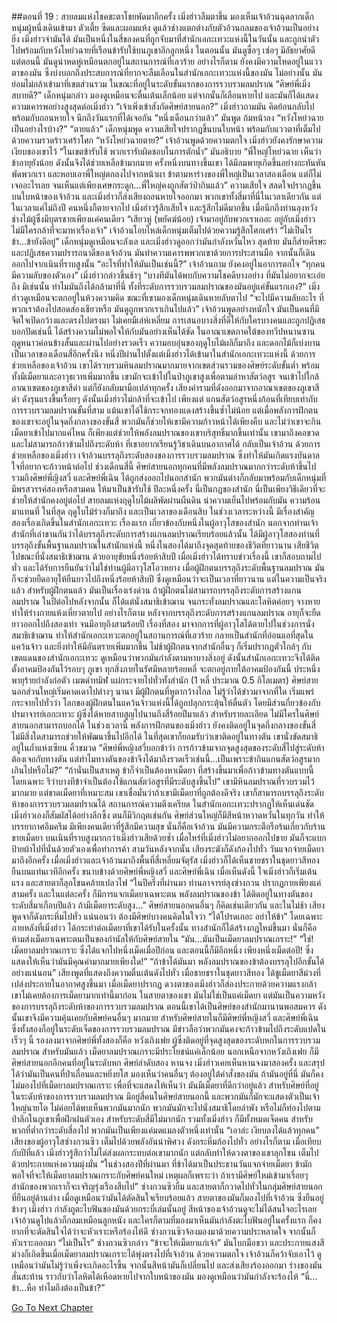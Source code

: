 ##ตอนที่ 19 : สายลมแห่งโชคชะตาโชยพัดมาอีกครั้ง
เมิ่งฮ่าวลืมตาขึ้น มองเห็นเจ้าอ้วนฉุดลากเด็กหนุ่มผู้หนึ่งเดินเข้ามา ตัวเตี้ย ซีดและผอมแห้ง ดูแล้วช่างแตกต่างกับตัวอ้วนกลมของเจ้าอ้วนเป็นอย่างยิ่ง
เมิ่งฮ่าวจำมันได้ มันเป็นหนี่งในสี่ของคนที่ถูกจับมาที่สำนักเอกะเทวะแห่งนี้ในวันนั้น และถูกนำตัวไปพร้อมกับหวังโหย่วฉายที่เรือนข้ารับใช้บนภูเขาอีกลูกหนึ่ง
ในตอนนั้น มันดูซื่อๆ เซ่อๆ มีอัธยาศัยดี แต่ตอนนี้ มันดูน่าหดหู่เหมือนตกอยู่ในสถานการณ์ที่เลวร้าย อย่างไรก็ตาม ยังคงมีความโหดอยู่ในแววตาของมัน ซึ่งบ่งบอกถึงประสบการณ์ที่ยากจะลืมเลือนในสำนักเอกะเทวะแห่งนี้ของมัน
ไม่อย่างนั้น มันย่อมไม่กล้าเข้ามาที่เขตส่วนรวม ในขณะที่อยู่ในระดับขั้นแรกของการรวบรวมลมปราณ
“ศิษย์พี่เมิ่ง สบายดี?” เด็กหนุ่มกล่าว มองดูเหมือนจะตื่นเต้นเล็กน้อย แต่จากนั้นก็เลือนหายไป และมันก็ได้แสดงความเคารพอย่างสูงสุดต่อเมิ่งฮ่าว
“เจ้าเพิ่งเข้าสังกัดศิษย์สายนอก?” เมิ่งฮ่าวถามมัน คิดย้อนกลับไปพร้อมกับถอนหายใจ นึกถึงวันแรกที่ได้เจอกัน
“หนึ่งเดือนกว่าแล้ว” มันพูด ก้มหน้าลง
“หวังโหย่วฉาย เป็นอย่างไรบ้าง?”
“ตายแล้ว” เด็กหนุ่มพูด ความเสียใจปรากฏขึ้นบนใบหน้า พร้อมกับแววตาที่เต็มไปด้วยความรวดร้าวเศร้าโศก
“หวังโหย่วฉายตาย?” เจ้าอ้วนพูดด้วยความตกใจ เมิ่งฮ่าวยังคงรักษาความเงียบของเขาไว้
“ในเขตข้ารับใช้ พวกเรารับผิดชอบในการตักน้ำ” มันอธิบาย “พี่ใหญ่โหย่วฉาย เห็นว่าข้าอายุยังน้อย ดังนั้นจึงได้ช่วยเหลือข้ามากมาย ครั้งหนึ่งบนทางขึ้นเขา ได้มีลมพายุเกิดขึ้นอย่างกะทันหันพัดพวกเรา และหอบเอาพี่ใหญ่ตกลงไปจากหน้าผา ข้าตามหาร่างของพี่ใหญ่เป็นเวลาสองเดือน แต่ก็ไม่เจออะไรเลย จนเห็นแต่เพียงเศษกระดูก…พี่ใหญ่คงถูกสัตว์ป่ากินแล้ว”
ความเสียใจ สลดใจปรากฏขึ้นบนใบหน้าของเจ้าอ้วน และเมิ่งฮ่าวก็ส่งเสียงถอนหายใจออกมา พวกเขาทั้งสี่มาที่นี่ในเวลาเดียวกัน แต่ในเวลาแค่ไม่ถึงปี คนหนึ่งก็ตายจากไป เมิ่งฮ่าวรู้สึกเสียใจ และรู้สึกไม่ดีมากขึ้น เมื่อนึกถึงท่านลุงหวัง ช่างไม้ผู้ซึ่งมีบุตรชายเพียงแค่คนเดียว
“เสียวหู่ (พยัคฆ์น้อย) เจ้ามาอยู่กับพวกเราเถอะ อยู่กับเมิ่งฮ่าว ไม่มีใครกล้าที่จะมาหาเรื่องเจ้า” เจ้าอ้วนโอบไหล่เด็กหนุ่มเต็มไปด้วยความรู้สึกโศกเศร้า
“ไม่เป็นไร ข้า…ข้ายังดีอยู่” เด็กหนุ่มดูเหมือนจะลังเล และเมิ่งฮ่าวดูออกว่ามันกำลังหวั่นไหว สุดท้าย มันก็ส่ายศีรษะและปฏิเสธความปรารถนาดีของเจ้าอ้วน มันทำความเคารพพวกเขาด้วยการประสานมือ จากนั้นก็เดินออกไปจากเนินที่ราบสูงนั้น
“อะไรที่ทำให้มันเป็นเช่นนี้?” เจ้าอ้วนถาม ยังคงอยู่ในอาการตกใจ
“ทุกคนมีความลับของตัวเอง” เมิ่งฮ่าวกล่าวขึ้นช้าๆ “บางทีมันได้พบกับความโชคดีบางอย่าง ที่มันไม่อยากจะเอ่ยถึง มิเช่นนั้น ทำไมมันถึงได้กล้ามาที่นี่ ทั้งที่ระดับการรวบรวมลมปราณของมันอยู่แค่ขั้นแรกเอง?” เมิ่งฮ่าวดูเหมือนจะตกอยู่ในห้วงความคิด ขณะที่เขามองเด็กหนุ่มเดินหายลับตาไป
“จะไปมีความลับอะไร ที่พวกเราต้องไปสอดส่องเชียวหรือ มันดูถูกพวกเราเกินไปแล้ว” เจ้าอ้วนพูดอย่างหนักใจ มันเป็นคนที่มีจิตใจเปิดกว้างและตรงไปตรงมา ไม่เคยมีเล่ห์เหลี่ยม การเสนอบางสิ่งที่ดีให้กับใครบางคนและถูกปฏิเสธบอกปัดเช่นนี้ ได้สร้างความไม่พอใจให้กับมันอย่างเห็นได้ชัด
ในอาณาเขตภาคใต้ของทวีปหนานซาน ฤดูหนาวค่อนข้างสั้นและผ่านไปอย่างรวดเร็ว ความอบอุ่นของฤดูใบไม้ผลิก็มาถึง และดอกไม้ก็เบ่งบาน เป็นเวลาของเดือนสี่อีกครั้งนึง หนึ่งปีผ่านไปตั้งแต่เมิ่งฮ่าวได้เข้ามาในสำนักเอกะเทวะแห่งนี้
ด้วยการช่วยเหลือของเจ้าอ้วน เขาได้รวบรวมหินลมปราณมากมายจากเขตส่วนรวมของศิษย์ระดับขั้นต่ำ พร้อมทั้งมีเม็ดยาและอาวุธเวทเพิ่มมากขึ้น เขามักจะเข้าไปในป่าภูเขาสูงเพื่อตามล่าหาสัตว์อสูร จนเข้าไปใกล้อาณาเขตของภูเขาสีดำ แต่ก็ยังกลับมามือเปล่าทุกครั้ง เสียงคำรามที่ดังออกมาจากอาณาเขตของภูเขาสีดำ ดังรุนแรงขึ้นเรื่อยๆ ดังนั้นเมิ่งฮ่าวไม่กล้าที่จะเข้าไป
เพียงแต่ แกนสัตว์อสูรหนึ่งก้อนที่เทียบเท่ากับการรวบรวมลมปราณขั้นที่สาม แม้นเขาได้ใช้กระจกทองแดงสร้างขึ้นซ้ำไม่น้อย แต่เมื่อพลังการฝึกตนของเขาจะอยู่ในจุดกึ่งกลางของขั้นสี่ พวกมันก็ช่วยให้เขามีความก้าวหน้าได้เพียงคืบ และไม่ว่าเขาจะกินเม็ดยาเข้าไปมากแค่ไหน ก็เพียงแต่ช่วยให้พลังลมปราณของเขาบริสุทธิ์มากขึ้นเท่านั้น
เขามาถึงคอขวด และไม่สามารถก้าวข้ามไปถึงระดับห้า ที่เขาอยากเรียนรู้วิชาเดินบนอากาศได้
กลับเป็นเจ้าอ้วน ด้วยการช่วยเหลือของเมิ่งฮ่าว เจ้าอ้วนบรรลุถึงระดับสองของการรวบรวมลมปราณ ซึ่งทำให้มันเกิดแรงบันดาลใจที่อยากจะก้าวหน้าต่อไป
ช่วงเดือนสี่นี้ ศิษย์สายนอกทุกคนที่มีพลังลมปราณมากกว่าระดับห้าขึ้นไป รวมถึงศิษย์พี่ญิงสวี่ และศิษย์พี่เฉิน ได้ถูกส่งออกไปนอกสำนัก พวกมันต่างก็กลับมาพร้อมกับเด็กหนุ่มที่มีพรสวรรค์สองหรือสามคน ให้มาเป็นข้ารับใช้
ปีละหนึ่งครั้ง นี่เป็นกฎของสำนัก นี่เป็นเพียงวิธีเดียวที่จะช่วยให้สำนักคงอยู่ต่อไป
สายลมแห่งฤดูใบไม้ผลิพัดผ่านผืนดิน นำความเย็นไปพร้อมกับมัน ความร้อนมาแทนที่ ในที่สุด ฤดูใบไม้ร่วงก็มาถึง และเป็นเวลาของเดือนสิบ ในช่วงเวลาระหว่างนี้ มีเรื่องสำคัญสองเรื่องเกิดขึ้นในสำนักเอกะเทวะ
เรื่องแรก เกี่ยวข้องกับหนึ่งในผู้อาวุโสของสำนัก นอกจากท่านเจ้าสำนักที่เล่าขานกันว่าได้บรรลุถึงระดับการสร้างแกนลมปราณเรียบร้อยแล้วนั้น ได้มีผู้อาวุโสสองท่านที่บรรลุถึงขั้นพื้นฐานลมปราณในสำนักแห่งนี้ หนึ่งในสองได้มาถึงจุดสุดท้ายของชีวิตที่ยาวนาน เสียชีวิตไปขณะที่นั่งสมาธิเข้าฌาน ด้วยอายุขัยหนึ่งร้อยห้าสิบปี เมื่อเมิ่งฮ่าวได้ทราบข่าวเรื่องนี้ เขาก็สอบถามไปทั่ว และได้รับการยืนยันว่าไม่ใช่ท่านผู้มีอาวุโสโอวหยาง
เมื่อผู้ฝึกตนบรรลุถึงระดับพื้นฐานลมปราณ มันก็จะช่วยยืดอายุให้ยืนยาวไปถึงหนึ่งร้อยห้าสิบปี ซึ่งดูเหมือนว่าจะเป็นเวลาที่ยาวนาน แต่ในความเป็นจริงแล้ว สำหรับผู้ฝึกตนแล้ว มันเป็นเรื่องเร่งด่วน ถ้าผู้ฝึกตนไม่สามารถบรรลุถึงระดับการสร้างแกนลมปราณ ในปีต่อไปหลังจากนั้น ก็ได้แต่นั่งสมาธิเข้าฌาน จนกระทั่งลมปราณและโลหิตค่อยๆ จางหาย ทำให้ร่างกายแห้งเหี่ยวตายไป
อย่างไรก็ตาม หลังจากบรรลุถึงระดับการสร้างแกนลมปราณ อายุก็จะยืดยาวออกไปถึงสองเท่า จนมีอายุถึงสามร้อยปี
เรื่องที่สอง มาจากการที่ผู้อาวุโสได้ตายไปในช่วงการนั่งสมาธิเข้าฌาน ทำให้สำนักเอกะเทวะตกอยู่ในสถานการณ์ที่เลวร้าย กลายเป็นสำนักที่อ่อนแอที่สุดในแคว้นจ้าว และยิ่งทำให้มีอันตรายเพิ่มมากขึ้น ไม่ช้าผู้ฝึกตนจากสำนักอื่นๆ ก็เริ่มปรากฏตัวใกล้ๆ กับเขตแดนของสำนักเอกะเทวะ
ดูเหมือนว่าพวกมันกำลังตามหาบางสิ่งอยู่ ดังนั้นสำนักเอกะเทวะจึงได้ติดตั้งอาคมป้องกันไว้รอบๆ ภูเขา ทุกสิ่งภายในรัศมีหลายร้อยหลี่ จะตกอยู่ภายใต้อาคมป้องกันนี้ ประหนึ่งพายุร้ายกำลังก่อตัว เมฆดำทมิฬ แผ่กระจายไปทั่วทั้งสำนัก (1 หลี่ ประมาณ 0.5 กิโลเมตร)
ศิษย์สายนอกส่วนใหญ่เริ่มคาดเดาไปต่างๆ นานา มีผู้ฝึกตนที่หูตากว้างไกล ไม่รู้ว่าได้ข่าวมาจากที่ใด เริ่มแพร่กระจายไปทั่วว่า โลกของผู้ฝึกตนในแคว้นจ้าวแห่งนี้ได้ถูกปลุกกระตุ้นให้ตื่นตัว โดยมีส่วนกี่ยวข้องกับปรมาจารย์เอกะเทวะ ผู้ซึ่งได้หายสาบสูญไปนานถึงสี่ร้อยปีมาแล้ว
สำหรับรายละเอียด ไม่มีใครในศิษย์สายนอกสามารถบอกได้
ในช่วงเวลานี้ พลังการฝึกตนของเมิ่งฮ่าว ยังคงติดอยู่ในจุดกึ่งกลางของขั้นสี่ ไม่มีสิ่งใดสามารถช่วยให้พัฒนาขึ้นไปอีกได้ ในที่สุดเขาก็ยอมรับว่าเขาติดอยู่ในทางตัน
เขานั่งขัดสมาธิอยู่ในถ้ำแห่งเซียน คิ้วขมวด “ศิษย์พี่หญิงสวี่บอกข้าว่า การก้าวข้ามจากจุดสูงสุดของระดับสี่ไปสู่ระดับห้า ต้องเจอกับทางตัน แต่ทำไมทางตันของข้าจึงได้มาถึงรวดเร็วเช่นนี้…เป็นเพราะข้ากินแกนสัตว์อสูรมากเกินไปหรือไม่?”
“ถ้านั่นเป็นสาเหตุ ข้าก็จำเป็นต้องหาเม็ดยา ที่สร้างขึ้นมาเพื่อก้าวข้ามทางตันแบบนี้โดยเฉพาะ รึว่าบางทีข้าจำเป็นต้องใช้แกนสัตว์อสูรที่มีระดับสูงขึ้นไป” เขามีหินลมปราณที่รวบรวมไว้มากมาย แต่ขาดเม็ดยาที่เหมาะสม เขาเชื่อมั่นว่าถ้าเขามีเม็ดยาที่ถูกต้องดีจริง เขาก็สามารถบรรลุถึงระดับห้าของการรวบรวมลมปราณได้
สถานการณ์ความตึงเครียด ในสำนักเอกะเทวะปรากฏให้เห็นเด่นชัด เมิ่งฮ่าวเองก็สัมผัสได้อย่างลึกซึ้ง ตนก็มีวิกฤตเช่นกัน ศิษย์ส่วนใหญ่ก็มีสีหน้าหวาดหวั่นในทุกวัน ทำให้บรรยากาศอึมครึม
มีเพียงคนเดียวที่รู้สึกมีความสุข นั่นก็คือเจ้าอ้วน มันมีความกระตือรือร้นเกี่ยวกับร้านขายเม็ดยา บนเนินที่ราบสูงมากกว่าเมิ่งฮ่าวเสียด้วยซ้ำ เมื่อไหร่ที่เมิ่งฮ่าวไม่อยากออกไปขาย มันก็จะแบกป้ายผ้าไปที่นั่นด้วยตัวเองเพื่อทำการค้า
สามวันหลังจากนั้น เสียงระฆังก็ดังก้องไปทั่ว วันแจกจ่ายเม็ดยามาถึงอีกครั้ง เมื่อเมิ่งฮ่าวและเจ้าอ้วนมาถึงพื้นที่สี่เหลี่ยมจัตุรัส เมิ่งฮ่าวก็ได้เห็นชายชราในชุดยาวสีทองยืนบนแท่นเวทีอีกครั้ง ขนาบข้างด้วยศิษย์พี่หญิงสวี่ และศิษย์พี่เฉิน
เมื่อเห็นดังนี้ ใจเมิ่งฮ่าวก็เริ่มเต้นแรง และสายตาก็ลุกโชนคล้ายเปลวไฟ
“ในปีครึ่งที่ผ่านมา ท่านอาจารย์ลุงซ่างกวน ปรากฏกายเพียงแค่สามครั้ง และในแต่ละครั้ง ก็มีการแจกเม็ดยาเฉพาะตน พลังลมปราณของข้า ได้ติดอยู่ในทางตันของระดับสี่มาเกือบปีแล้ว ถ้ามีเม็ดยาระดับสูง…” ศิษย์สายนอกคนอื่นๆ ก็คิดเช่นเดียวกัน และในไม่ช้า เสียงพูดจาก็ดังกระหึ่มไปทั่ว แน่นอนว่า ต้องมีศิษย์บางคนคิดในใจว่า “ได้โปรดเถอะ อย่าให้ข้า”
โดยเฉพาะภายหลังที่เมิ่งฮ่าว ได้กระทำต่อเม็ดยาที่เขาได้รับในครั้งนั้น ทางสำนักก็ได้สร้างกฎใหม่ขึ้นมา นั่นก็คือ ห้ามส่งเม็ดยาเฉพาะตนเป็นของกำนัลให้กับศิษย์สายใน
“มัน…มันเป็นเม็ดยาลมปราณเกราะ!”
“ใช่! เม็ดยาลมปราณเกราะ ซึ่งได้แจกไปหนึ่งเม็ดเมื่อปีก่อน และตอนนี้ก็มีอีกหนึ่ง เพียงหนึ่งเม็ดต่อปี! ซึ่งแสดงให้เห็นว่ามันมีคุณค่ามากมายเพียงใด!”
“ถ้าข้าได้มันมา พลังลมปราณของข้าต้องบรรลุไปอีกขั้นได้อย่างแน่นอน”
เสียงพูดที่แสดงถึงความตื่นเต้นดังไปทั่ว เมื่อชายชราในชุดยาวสีทอง ได้ชูเม็ดยาสีม่วงที่เปล่งประกายในอากาศสูงขึ้นมา
เมื่อเม็ดยาปรากฏ ดวงตาของเมิ่งฮ่าวก็ส่องประกายด้วยความแรงกล้า เขาไม่เคยต้องการเม็ดยามากเท่านี้มาก่อน ในสายตาของเขา มันไม่ใช่เป็นแค่เม็ดยา แต่มันเป็นความหวังของการบรรลุถึงระดับห้าของการรวบรวมลมปราณ
ตอนนี้เขาได้เป็นศิษย์ของสำนักมานานพอสมควร ดังนั้นเขาจึงมีความคุ้นเคยกับศิษย์คนอื่นๆ มากมาย สำหรับศิษย์สายในก็มีศิษย์พี่หญิงสวี่ และศิษย์พี่เฉิน ซึ่งทั้งสองก็อยู่ในระดับเจ็ดของการรวบรวมลมปราณ มีข่าวลือว่าพวกมันคงจะก้าวข้ามไปถึงระดับแปดในเร็วๆ นี้
รองลงมาจากศิษย์พี่ทั้งสองก็คือ หวังเถิงเฟย ผู้ซึ่งติดอยู่ที่จุดสูงสุดของระดับหกในการรวบรวมลมปราณ สำหรับมันแล้ว เม็ดยาลมปราณเกราะมีประโยชน์แค่เล็กน้อย นอกเหนือจากหวังเถิงเฟย ก็มีศิษย์สายนอกอีกคนที่อยู่ในระดับหก ศิษย์ลำดับสอง หานจง
เมิ่งฮ่าวเคยเห็นหานจงมาสองครั้ง และสรุปได้ว่ามันเป็นคนที่ป่าเถื่อนและหยิ่งยโส มองเห็นว่าคนอื่นๆ ต้องอยู่ใต้คำสั่งของมัน ถ้ามันอยู่ที่นี่ มันก็คงไม่มองไปที่เม็ดยาลมปราณเกราะ เพื่อที่จะแสดงให้เห็นว่า มันมีเม็ดยาที่ดีกว่าอยู่แล้ว
สำหรับศิษย์ที่อยู่ในระดับห้าของการรวบรวมลมปราณ มีอยู่สี่คนในศิษย์สายนอกนี้ และพวกมันก็มักจะแสดงตัวเป็นเจ้าใหญ่นายโต ไม่ค่อยได้พบเห็นพวกมันมากนัก พวกมันมักจะไปนั่งสมาธิโดยลำพัง หรือไม่ก็ท่องไปตามป่าลึกในภูเขาเพื่อฝึกฝนตัวเอง
สำหรับระดับสี่มีไม่มากนัก รวมทั้งเมิ่งฮ่าว ก็มีทั้งหมดเจ็ดคน สำหรับพวกที่ต่ำกว่าระดับสี่ลงไป พวกมันเป็นเพียงแค่มดแมลงตัวหนึ่งเท่านั้น
“เอาล่ะ เงียบลงได้แล้วทุกคน” เสียงของผู้อาวุโสซ่างกวนซิว เต็มไปด้วยพลังอันน่าพิศวง ดังกระหึ่มก้องไปทั่ว อย่างไรก็ตาม เมื่อเทียบกับปีที่แล้ว เมิ่งฮ่าวรู้สึกว่าไม่ได่ส่งผลกระทบต่อเขามากนัก แต่กลับทำให้ดวงตาของเขาลุกโชน เต็มไปด้วยประกายแห่งความมุ่งมั่น
“ในช่วงสองปีที่ผ่านมา ที่ข้าได้มาเป็นประธานวันแจกจ่ายเม็ดยา ข้ามักพอใจที่จะให้เม็ดยาลมปราณเกราะกับศิษย์คนใหม่ เหตุผลก็เพราะว่า ถ้าเรามีศิษย์ใหม่เข้ามาเรื่อยๆ สำนักของพวกเราก็จะเจริญรุ่งเรืองสืบไป”
ซ่างกวนซิวยิ้ม และสายตาก็กวาดไปทั่วในกลุ่มศิษย์สายนอกที่ยืนอยู่ด้านล่าง เมื่อดูเหมือนว่ามันได้ตัดสินใจเรียบร้อยแล้ว สายตาของมันก็มองไปที่เจ้าอ้วน ซึ่งยืนอยู่ข้างๆ เมิ่งฮ่าว กำลังถูตะไบฟันของมันด้วยกระบี่เล่มนั้นอยู่ สีหน้าของเจ้าอ้วนดูจะไม่ได้สนใจอะไรเลย
เจ้าอ้วนดูไปแล้วก็กลมเหมือนลูกหนัง และใครก็ตามที่มองมาเห็นมันกำลังตะไบฟันอยู่ในครั้งแรก ก็คงยากที่จะตัดสินใจได้ว่าจะหัวเราะหรือร้องไห้ดี ซ่างกวนซิวจ้องมองมาด้วยความประหลาดใจ จากนั้นก็หัวเราะออกมา
“ไม่เป็นไร” ซ่างกวนซิวกล่าว “ข้าจะให้เม็ดยาแก่เจ้า” มันโบกมือขวา และประกายแสงสีม่วงก็เกิดขึ้นเมื่อเม็ดยาลมปราณเกราะได้พุ่งตรงไปที่เจ้าอ้วน ด้วยความตกใจ เจ้าอ้วนก็คว้าจับเอาไว้ ดูเหมือนว่ามันไม่รู้ว่าเพิ่งจะเกิดอะไรขึ้น จากนั้นสีหน้ามันก็เปลี่ยนไป และส่งเสียงร้องออกมา ร่างของมันสั่นสะท้าน ราวกับว่าโลหิตได้เหือดหายไปจากใบหน้าของมัน มองดูเหมือนว่ามันกำลังจะร้องไห้
“นี่…ข้า…หือ ทำไมถึงต้องเป็นข้า?”


[Go To Next Chapter]( ./20.md)